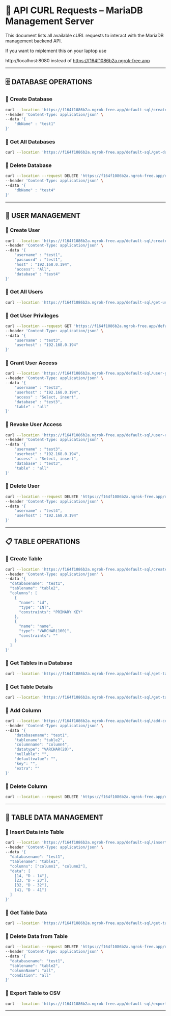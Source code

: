 # 📘 API CURL Requests – MariaDB Management Server

This document lists all available cURL requests to interact with the MariaDB management backend API.

If you want to miplement this on your laptop use

http://localhost:8080 instead of https://f164f1086b2a.ngrok-free.app

---

## 🗄️ DATABASE OPERATIONS

### 🔹 Create Database

```bash
curl --location 'https://f164f1086b2a.ngrok-free.app/default-sql/create-database' \
--header 'Content-Type: application/json' \
--data '{
    "dbName" : "test1"
}'
```

### 🔹 Get All Databases

```bash
curl --location 'https://f164f1086b2a.ngrok-free.app/default-sql/get-databases'
```

### 🔹 Delete Database

```bash
curl --location --request DELETE 'https://f164f1086b2a.ngrok-free.app/default-sql/delete-database' \
--header 'Content-Type: application/json' \
--data '{
    "dbName" : "test4"
}'
```

---

## 👤 USER MANAGEMENT

### 🔹 Create User

```bash
curl --location 'https://f164f1086b2a.ngrok-free.app/default-sql/create-user' \
--header 'Content-Type: application/json' \
--data '{
    "username" : "test1",
    "password" : "test1",
    "host" : "192.168.0.194",
    "access": "All",
    "database" : "test4"
}'
```

### 🔹 Get All Users

```bash
curl --location 'https://f164f1086b2a.ngrok-free.app/default-sql/get-users'
```

### 🔹 Get User Privileges

```bash
curl --location --request GET 'https://f164f1086b2a.ngrok-free.app/default-sql/get-user-privileges' \
--header 'Content-Type: application/json' \
--data '{
    "username" : "test3",
    "userhost" : "192.168.0.194"
}'
```

### 🔹 Grant User Access

```bash
curl --location 'https://f164f1086b2a.ngrok-free.app/default-sql/user-grant-access' \
--header 'Content-Type: application/json' \
--data '{
    "username" : "test3",
    "userhost" : "192.168.0.194",
    "access" : "Select, insert",
    "database" : "test3",
    "table" : "all"
}'
```

### 🔹 Revoke User Access

```bash
curl --location 'https://f164f1086b2a.ngrok-free.app/default-sql/user-revoke-access' \
--header 'Content-Type: application/json' \
--data '{
    "username" : "test3",
    "userhost" : "192.168.0.194",
    "access" : "Select, insert",
    "database" : "test3",
    "table" : "all"
}'
```

### 🔹 Delete User

```bash
curl --location --request DELETE 'https://f164f1086b2a.ngrok-free.app/default-sql/delete-user' \
--header 'Content-Type: application/json' \
--data '{
    "username" : "test4",
    "userhost" : "192.168.0.194"
}'
```

---

## 📋 TABLE OPERATIONS

### 🔹 Create Table

```bash
curl --location 'https://f164f1086b2a.ngrok-free.app/default-sql/create-table' \
--header 'Content-Type: application/json' \
--data '{
  "databasename": "test1",
  "tablename": "table2",
  "columns": [
    {
      "name": "id",
      "type": "INT",
      "constraints": "PRIMARY KEY"
    },
    {
      "name": "name",
      "type": "VARCHAR(100)",
      "constraints": ""
    }
  ]
}'
```

### 🔹 Get Tables in a Database

```bash
curl --location 'https://f164f1086b2a.ngrok-free.app/default-sql/get-tables?databasename=test1'
```

### 🔹 Get Table Details

```bash
curl --location 'https://f164f1086b2a.ngrok-free.app/default-sql/get-table-details?databasename=test1&tablename=table2'
```

### 🔹 Add Column

```bash
curl --location 'https://f164f1086b2a.ngrok-free.app/default-sql/add-column' \
--header 'Content-Type: application/json' \
--data '{
    "databasename": "test1",
    "tablename": "table2",
    "columnname": "column4",
    "datatype": "VARCHAR(20)",
    "nullable": "",
    "defaultvalue": "",
    "key": "",
    "extra": ""
}'
```

### 🔹 Delete Column

```bash
curl --location --request DELETE 'https://f164f1086b2a.ngrok-free.app/default-sql/delete-column?databasename=test1&tablename=table1&columnname=name'
```

---

## 🧩 TABLE DATA MANAGEMENT

### 🔹 Insert Data into Table

```bash
curl --location 'https://f164f1086b2a.ngrok-free.app/default-sql/insert-data' \
--header 'Content-Type: application/json' \
--data '{
  "databasename": "test1",
  "tablename": "table1",
  "columns": ["column1", "column2"],
  "data": [
    [14, "D - 14"],
    [23, "D - 23"],
    [32, "D - 32"],
    [41, "D - 41"]
  ]
}'
```

### 🔹 Get Table Data

```bash
curl --location 'https://f164f1086b2a.ngrok-free.app/default-sql/get-table-data?databasename=test1&tablename=table2'
```

### 🔹 Delete Data from Table

```bash
curl --location --request DELETE 'https://f164f1086b2a.ngrok-free.app/default-sql/delete-data' \
--header 'Content-Type: application/json' \
--data '{
  "databasename": "test1",
  "tablename": "table2",
  "columnName": "all",
  "condition": "all"
}'
```

### 🔹 Export Table to CSV

```bash
curl --location 'https://f164f1086b2a.ngrok-free.app/default-sql/export-table?databasename=test1&tablename=table1'
```

---

